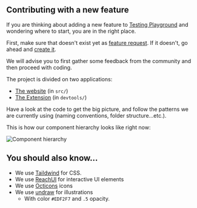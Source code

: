 ## Contributing with a new feature

If you are thinking about adding a new feature to [Testing Playground](https://testing-playground.com/) and wondering where to start, you are in the right place.

First, make sure that doesn't exist yet as [feature request](https://github.com/testing-library/testing-playground/issues?q=is%3Aissue+is%3Aopen+label%3Afeature). If it doesn't, go ahead and [create it](https://github.com/testing-library/testing-playground/issues/new?labels=feature&template=2.feature.md).

We will advise you to first gather some feedback from the community and then proceed with coding.

The project is divided on two applications:

- [The website](https://testing-playground.com/) (in `src/`)
- [The Extension](https://chrome.google.com/webstore/detail/testing-playground/hejbmebodbijjdhflfknehhcgaklhano?hl=en) (in `devtools/`)

Have a look at the code to get the big picture, and follow the patterns we are currently using (naming conventions, folder structure...etc.).

This is how our component hierarchy looks like right now:

![Component hierarchy](https://user-images.githubusercontent.com/1196524/85944695-17b16e80-b939-11ea-922b-ab00245a364a.png)

## You should also know...

- We use [Taildwind](https://tailwindcss.com/) for CSS.
- We use [ReachUI](https://reach.tech/) for interactive UI elements
- We use [Octicons](https://primer.style/octicons/) icons
- We use [undraw](https://undraw.co/illustrations) for illustrations
  - With color `#EDF2F7` and `.5` opacity.

